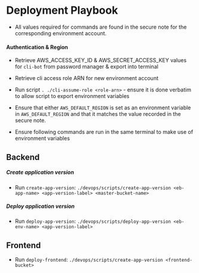 # Deployment Playbook

- All values required for commands are found in the secure note for the corresponding environment account.

#### Authentication & Region

- Retrieve AWS_ACCESS_KEY_ID & AWS_SECRET_ACCESS_KEY values for `cli-bot` from password manager & export into terminal

- Retrieve cli access role ARN for new environment account

- Run script `. ./cli-assume-role <role-arn>` - ensure it is done verbatim to allow script to export environment variables

- Ensure that either `AWS_DEFAULT_REGION` is set as an environment variable in `AWS_DEFAULT_REGION` and that it matches the value recorded in the secure note.

- Ensure following commands are run in the same terminal to make use of environment variables

## Backend

##### Create application version

- Run `create-app-version`: `./devops/scripts/create-app-version <eb-app-name> <app-version-label> <master-bucket-name>`

##### Deploy application version

- Run `deploy-app-version`: `./devops/scripts/deploy-app-version <eb-env-name> <app-version-label>`

## Frontend

- Run `deploy-frontend`: `./devops/scripts/create-app-version <frontend-bucket>`
